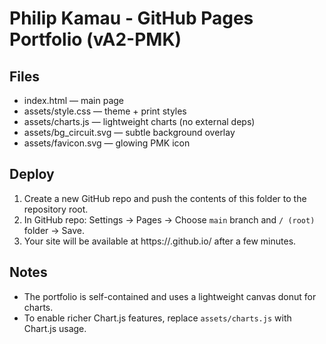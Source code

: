 # Philip Kamau - GitHub Pages Portfolio (vA2-PMK)


## Files
- index.html — main page
- assets/style.css — theme + print styles
- assets/charts.js — lightweight charts (no external deps)
- assets/bg_circuit.svg — subtle background overlay
- assets/favicon.svg — glowing PMK icon

## Deploy
1. Create a new GitHub repo and push the contents of this folder to the repository root.
2. In GitHub repo: Settings → Pages → Choose `main` branch and `/ (root)` folder → Save.
3. Your site will be available at https://<username>.github.io/<repo> after a few minutes.

## Notes
- The portfolio is self-contained and uses a lightweight canvas donut for charts.
- To enable richer Chart.js features, replace `assets/charts.js` with Chart.js usage.


